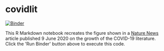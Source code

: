 # covidlit
[![Binder](https://mybinder.org/badge_logo.svg)](https://mybinder.org/v2/gh/jperkel/covidlit/master?urlpath=rstudio)

This R Markdown notebook recreates the figure shown in a [Nature News](https://www.nature.com/articles/d41586-020-01733-7) article published 9 June 2020 on the growth of the COVID-19 literature. Click the 'Run Binder' button above to execute this code. 
